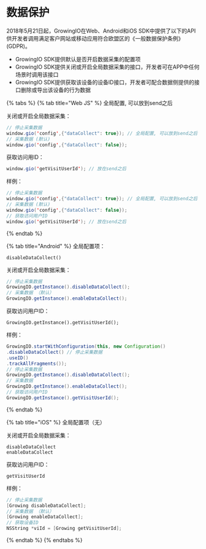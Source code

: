 # 数据保护

2018年5月21日起，GrowingIO在Web、Android和iOS SDK中提供了以下的API供开发者调用满足客户网站或移动应用符合欧盟区的《一般数据保护条例》\(GDPR\)。

* GrowingIO SDK提供默认是否开启数据采集的配置项
* GrowingIO SDK提供关闭或开启全局数据采集的接口，开发者可在APP中任何场景时调用该接口
* GrowingIO SDK提供获取该设备的设备ID接口，开发者可配合数据侧提供的接口删除或导出该设备的行为数据

{% tabs %}
{% tab title="Web JS" %}
全局配置, 可以放到send之后

关闭或开启全局数据采集：

```java
// 停止采集数据
window.gio('config',{"dataCollect": true}); // 全局配置, 可以放到send之后
// 采集数据 (默认)
window.gio('config',{"dataCollect": false}); 
```

获取访问用ID：

```java
window.gio('getVisitUserId'); // 放在send之后
```

样例：

```java
// 停止采集数据
window.gio('config',{"dataCollect": true}); // 全局配置, 可以放到send之后
// 采集数据 (默认)
window.gio('config',{"dataCollect": false}); 
// 获取访问用户ID 
window.gio('getVisitUserId'); // 放在send之后
```
{% endtab %}

{% tab title="Android" %}
全局配置项：

```text
disableDataCollect() 
```

关闭或开启全局数据采集：

```java
// 停止采集数据 
GrowingIO.getInstance().disableDataCollect(); 
// 采集数据 （默认）
GrowingIO.getInstance().enableDataCollect();
```

获取访问用户ID：

```text
GrowingIO.getInstance().getVisitUserId(); 
```

样例：

```java
GrowingIO.startWithConfiguration(this, new Configuration() 
.disableDataCollect() // 停止采集数据
.useID() 
.trackAllFragments()); 
// 停止采集数据 
GrowingIO.getInstance().disableDataCollect(); 
// 采集数据 
GrowingIO.getInstance().enableDataCollect(); 
// 获取访问用户ID 
GrowingIO.getInstance().getVisitUserId(); 
```
{% endtab %}

{% tab title="iOS" %}
全局配置项（无）

关闭或开启全局数据采集：

```text
disableDataCollect 
enableDataCollect 
```

获取访问用户ID：

```text
getVisitUserId 
```

样例：

```java
// 停止采集数据
[Growing disableDataCollect]; 
// 采集数据 （默认）
[Growing enableDataCollect]; 
// 获取设备ID 
NSString *viId = [Growing getVisitUserId]; 
```
{% endtab %}
{% endtabs %}

